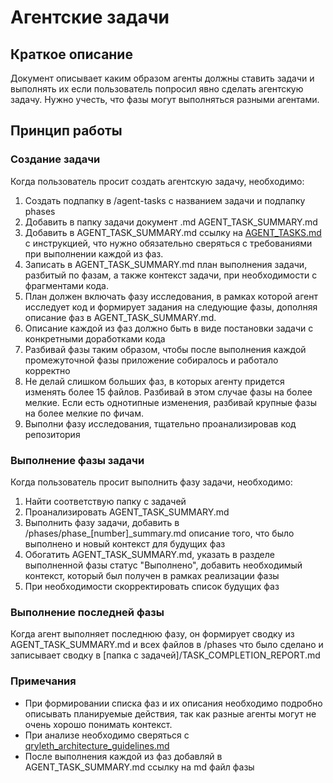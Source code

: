 # Агентские задачи
## Краткое описание
Документ описывает каким образом агенты должны ставить задачи и выполнять их если пользователь попросил явно сделать агентскую задачу.
Нужно учесть, что фазы могут выполняться разными агентами.

## Принцип работы
### Создание задачи
Когда пользователь просит создать агентскую задачу, необходимо:

1) Создать подпапку в /agent-tasks с названием задачи и подпапку phases
2) Добавить в папку задачи документ .md AGENT_TASK_SUMMARY.md
3) Добавить в AGENT_TASK_SUMMARY.md ссылку на [AGENT_TASKS.md](AGENT_TASKS.md) с инструкцией, что нужно обязательно сверяться с требованиями при выполнении каждой из фаз.
4) Записать в AGENT_TASK_SUMMARY.md план выполнения задачи, разбитый по фазам, а также контекст задачи, при необходимости с фрагментами кода. 
5) План должен включать фазу исследования, в рамках которой агент исследует код и формирует задания на следующие фазы, дополняя описание фаз в AGENT_TASK_SUMMARY.md. 
6) Описание каждой из фаз должно быть в виде постановки задачи с конкретными доработками кода
7) Разбивай фазы таким образом, чтобы после выполнения каждой промежуточной фазы приложение собиралось и работало корректно
8) Не делай слишком больших фаз, в которых агенту придется изменять более 15 файлов. Разбивай в этом случае фазы на более мелкие. Если есть однотипные изменения, разбивай крупные фазы на более мелкие по фичам.
9) Выполни фазу исследования, тщательно проанализировав код репозитория


### Выполнение фазы задачи
Когда пользователь просит выполнить фазу задачи, необходимо:

1) Найти соответствую папку с задачей
2) Проанализировать AGENT_TASK_SUMMARY.md
3) Выполнить фазу задачи, добавить в /phases/phase_[number]_summary.md описание того, что было выполнено и новый контекст для будущих фаз
4) Обогатить AGENT_TASK_SUMMARY.md, указать в разделе выполненной фазы статус "Выполнено", добавить необходимый контекст, который был получен в рамках реализации фазы
5) При необходимости скорректировать список будущих фаз

### Выполнение последней фазы
Когда агент выполняет последнюю фазу, он формирует сводку из AGENT_TASK_SUMMARY.md и всех файлов в /phases что было сделано и записывает сводку в [папка с задачей]/TASK_COMPLETION_REPORT.md



### Примечания
- При формировании списка фаз и их описания необходимо подробно описывать планируемые действия, так как разные агенты могут не очень хорошо понимать контекст.
- При анализе необходимо сверяться с [qryleth_architecture_guidelines.md](qryleth_architecture_guidelines.md)
- После выполнения каждой из фаз добавляй в AGENT_TASK_SUMMARY.md ссылку на md файл фазы
